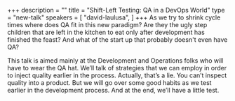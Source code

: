+++
description = ""
title = "Shift-Left Testing: QA in a DevOps World"
type = "new-talk"
speakers = [
        "david-laulusa",
]
+++
As we try to shrink cycle times where does QA fit in this new paradigm? Are they the ugly step children that are left in the kitchen to eat only after development has finished the feast? And what of the start up that probably doesn't even have QA?

This talk is aimed mainly at the Development and Operations folks who will have to wear the QA hat. We’ll talk of strategies that we can employ in order to inject quality earlier in the process. Actually, that’s a lie. You can’t inspect quality into a product. But we will go over some good habits as we test earlier in the development process. And at the end, we’ll have a little test.